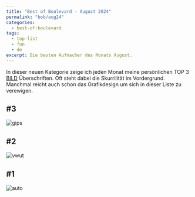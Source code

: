 ```yaml
---
title: "Best of Boulevard - August 2024"
permalink: "bob/aug24"
categories:
  - best-of-boulevard
tags:
  - top-list
  - fun
  - de
excerpt: Die besten Aufmacher des Monats August.
---
```


In dieser neuen Kategorie zeige ich jeden Monat meine persönlichen TOP 3 [BILD](https://www.bild.de/) Überschriften.
Oft steht dabei die Skurrilität im Vordergrund.
Manchmal reicht auch schon das Grafikdesign um sich in dieser Liste zu verewigen.


## #3
![gips](https://mjt91-blog-images.s3.eu-north-1.amazonaws.com/bob/2024-08/gips.JPEG)


## #2
![vwut](https://mjt91-blog-images.s3.eu-north-1.amazonaws.com/bob/2024-08/vwut.JPEG)


## #1
![auto](https://mjt91-blog-images.s3.eu-north-1.amazonaws.com/bob/2024-08/auto.JPEG)
